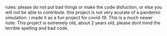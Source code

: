 rules:
please do not put bad things or make the code disfuction, or else you will not be able to contribute.
this project is not very acurate of a pandemic simulation. i made it as a fun project for covid-19.
This is a much newer note: This project is extremely old, about 2 years old, please dont mind the terrible spelling and bad code.

